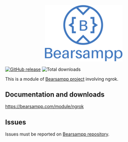 <p align="center"><a href="https://bearsampp.com/contribute" target="_blank"><img width="250" src="img/Bearsampp-logo.svg"></a></p>

[![GitHub release](https://img.shields.io/github/release/bearsampp/module-ngrok.svg?style=flat-square)](https://github.com/bearsampp/module-ngrok/releases/latest)
![Total downloads](https://img.shields.io/github/downloads/bearsampp/module-ngrok/total.svg?style=flat-square)

This is a module of [Bearsampp project](https://github.com/bearsampp/bearsampp) involving ngrok.

## Documentation and downloads

https://bearsampp.com/module/ngrok

## Issues

Issues must be reported on [Bearsampp repository](https://github.com/bearsampp/bearsampp/issues).
